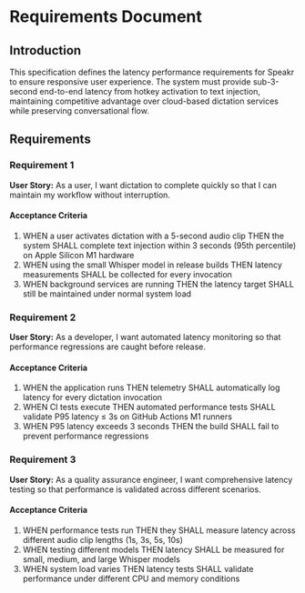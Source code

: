 # Requirements Document

## Introduction

This specification defines the latency performance requirements for Speakr to ensure responsive user
experience. The system must provide sub-3-second end-to-end latency from hotkey activation to text
injection, maintaining competitive advantage over cloud-based dictation services while preserving
conversational flow.

## Requirements

### Requirement 1

**User Story:** As a user, I want dictation to complete quickly so that I can maintain my workflow
without interruption.

#### Acceptance Criteria

1. WHEN a user activates dictation with a 5-second audio clip THEN the system SHALL complete text
   injection within 3 seconds (95th percentile) on Apple Silicon M1 hardware
2. WHEN using the small Whisper model in release builds THEN latency measurements SHALL be collected
   for every invocation
3. WHEN background services are running THEN the latency target SHALL still be maintained under
   normal system load

### Requirement 2

**User Story:** As a developer, I want automated latency monitoring so that performance regressions
are caught before release.

#### Acceptance Criteria

1. WHEN the application runs THEN telemetry SHALL automatically log latency for every dictation
   invocation
2. WHEN CI tests execute THEN automated performance tests SHALL validate P95 latency ≤ 3s on GitHub
   Actions M1 runners
3. WHEN P95 latency exceeds 3 seconds THEN the build SHALL fail to prevent performance regressions

### Requirement 3

**User Story:** As a quality assurance engineer, I want comprehensive latency testing so that
performance is validated across different scenarios.

#### Acceptance Criteria

1. WHEN performance tests run THEN they SHALL measure latency across different audio clip lengths
   (1s, 3s, 5s, 10s)
2. WHEN testing different models THEN latency SHALL be measured for small, medium, and large Whisper
   models
3. WHEN system load varies THEN latency tests SHALL validate performance under different CPU and
   memory conditions
